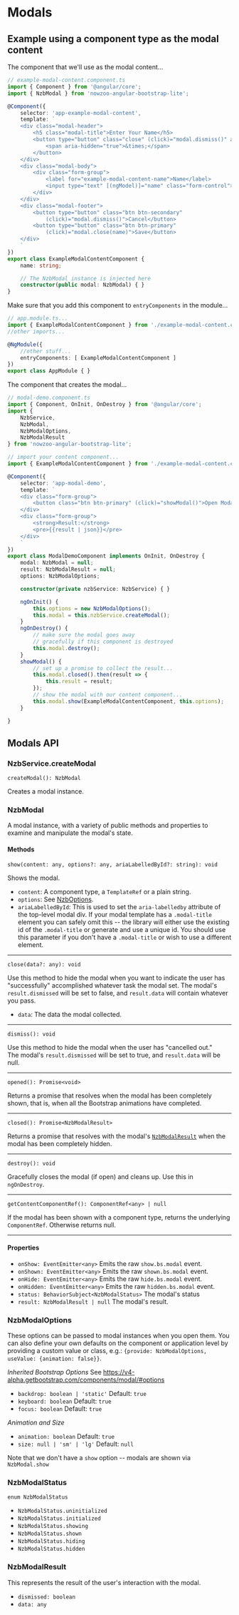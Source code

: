 # Modals

## Example using a component type as the modal content

The component that we'll use as the modal content...

```ts
// example-modal-content.component.ts
import { Component } from '@angular/core';
import { NzbModal } from 'nowzoo-angular-bootstrap-lite';

@Component({
	selector: 'app-example-modal-content',
	template: `
	<div class="modal-header">
		<h5 class="modal-title">Enter Your Name</h5>
		<button type="button" class="close" (click)="modal.dismiss()" aria-label="Close">
			<span aria-hidden="true">&times;</span>
		</button>
	</div>
	<div class="modal-body">
		<div class="form-group">
			<label for="example-modal-content-name">Name</label>
			<input type="text" [(ngModel)]="name" class="form-control">
		</div>
	</div>
	<div class="modal-footer">
		<button type="button" class="btn btn-secondary"
			(click)="modal.dismiss()">Cancel</button>
		<button type="button" class="btn btn-primary"
			(click)="modal.close(name)">Save</button>
	</div>
	`
})
export class ExampleModalContentComponent {
	name: string;

	// The NzbModal instance is injected here
	constructor(public modal: NzbModal) { }
}

```

Make sure that you add this component to `entryComponents` in the module...

```ts
// app.module.ts...
import { ExampleModalContentComponent } from './example-modal-content.component';
//other imports...

@NgModule({
	//other stuff...
	entryComponents: [ ExampleModalContentComponent ]
})
export class AppModule { }

```

The component that creates the modal...

```ts
// modal-demo.component.ts
import { Component, OnInit, OnDestroy } from '@angular/core';
import {
	NzbService,
	NzbModal,
	NzbModalOptions,
	NzbModalResult
} from 'nowzoo-angular-bootstrap-lite';

// import your content component...
import { ExampleModalContentComponent } from './example-modal-content.component';

@Component({
	selector: 'app-modal-demo',
	template: `
	<div class="form-group">
		<button class="btn btn-primary" (click)="showModal()">Open Modal</button>
	</div>
	<div class="form-group">
		<strong>Result:</strong>
		<pre>{{result | json}}</pre>
	</div>
	`
})
export class ModalDemoComponent implements OnInit, OnDestroy {
	modal: NzbModal = null;
	result: NzbModalResult = null;
	options: NzbModalOptions;

	constructor(private nzbService: NzbService) { }

	ngOnInit() {
		this.options = new NzbModalOptions();
		this.modal = this.nzbService.createModal();
	}
	ngOnDestroy() {
		// make sure the modal goes away
		// gracefully if this component is destroyed
		this.modal.destroy();
	}
	showModal() {
		// set up a promise to collect the result...
		this.modal.closed().then(result => {
			this.result = result;
		});
		// show the modal with our content component...
		this.modal.show(ExampleModalContentComponent, this.options);
	}

}

```



## Modals API

### NzbService.createModal

`createModal(): NzbModal`

Creates a modal instance.


### NzbModal
A modal instance, with a variety of public methods and properties to examine and manipulate the modal's state.

#### Methods

`show(content: any, options?: any, ariaLabelledById?: string): void`

Shows the modal.

- `content`: A component type, a `TemplateRef` or a plain string.
- `options`: See [NzbOptions](#nzbmodaloprions).
- `ariaLabelledById`: This is used to set the `aria-labelledby` attribute of the top-level modal div. If your modal template has a `.modal-title` element you can safely omit this -- the library will either use the existing id of the `.modal-title` or generate and use a unique id. You should use this parameter if you don't have a `.modal-title` or wish to use a different element.

---

`close(data?: any): void`

Use this method to hide the modal when you want to indicate
the user has "successfully" accomplished whatever task the modal set.
The modal's `result.dismissed` will be set to false, and `result.data` will contain
whatever you pass.

- `data`: The data the modal collected.

---

`dismiss(): void`

Use this method to hide the modal when the user has "cancelled out."  
The modal's `result.dismissed` will be set to true, and `result.data` will be null.

---

`opened(): Promise<void>`

Returns a promise that resolves when the modal has been completely shown,
that is, when all the Bootstrap animations have completed.

---


`closed(): Promise<NzbModalResult>`

Returns a promise that resolves with the modal's
[`NzbModalResult`](#nzbmodalresult)
when the modal has been completely hidden.

---

`destroy(): void`

Gracefully closes the modal (if open) and cleans up. Use this in `ngOnDestroy`.

---

`getContentComponentRef(): ComponentRef<any> | null`

If the modal has been shown with a component type, returns the underlying
`ComponentRef`. Otherwise returns null.

---

#### Properties

- `onShow: EventEmitter<any>` Emits the raw `show.bs.modal` event.
- `onShown: EventEmitter<any>` Emits the raw `shown.bs.modal` event.
- `onHide: EventEmitter<any>`  Emits the raw `hide.bs.modal` event.
- `onHidden: EventEmitter<any>` Emits the raw `hidden.bs.modal` event.
- `status: BehaviorSubject<NzbModalStatus>` The modal's status
- `result: NzbModalResult | null` The modal's result.



### NzbModalOptions

These options can be passed to modal instances when you open them. You can also define your own defaults on the component or application level by providing a custom value or class, e.g.: `{provide: NzbModalOptions, useValue: {animation: false}}`.

*Inherited Bootstrap Options* See https://v4-alpha.getbootstrap.com/components/modal/#options

- `backdrop: boolean | 'static'`  Default: `true`
- `keyboard: boolean`  Default: `true`
- `focus: boolean`  Default: `true`

*Animation and Size*

- `animation: boolean`  Default: `true`
- `size: null | 'sm' | 'lg'`  Default: `null`

Note that we don't have a `show` option -- modals are shown via `NzbModal.show`



### NzbModalStatus

`enum NzbModalStatus`


- `NzbModalStatus.uninitialized`
- `NzbModalStatus.initialized`
- `NzbModalStatus.showing`
- `NzbModalStatus.shown`
- `NzbModalStatus.hiding`
- `NzbModalStatus.hidden`



### NzbModalResult

This represents the result of the user's interaction with the modal.

- `dismissed: boolean`
- `data: any`
